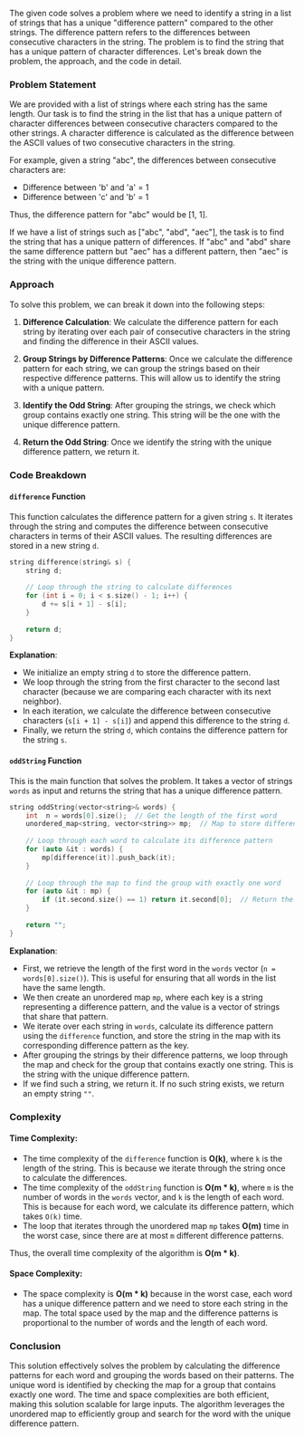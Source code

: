 The given code solves a problem where we need to identify a string in a list of strings that has a unique "difference pattern" compared to the other strings. The difference pattern refers to the differences between consecutive characters in the string. The problem is to find the string that has a unique pattern of character differences. Let's break down the problem, the approach, and the code in detail.

### Problem Statement

We are provided with a list of strings where each string has the same length. Our task is to find the string in the list that has a unique pattern of character differences between consecutive characters compared to the other strings. A character difference is calculated as the difference between the ASCII values of two consecutive characters in the string.

For example, given a string "abc", the differences between consecutive characters are:
- Difference between 'b' and 'a' = 1
- Difference between 'c' and 'b' = 1

Thus, the difference pattern for "abc" would be [1, 1].

If we have a list of strings such as ["abc", "abd", "aec"], the task is to find the string that has a unique pattern of differences. If "abc" and "abd" share the same difference pattern but "aec" has a different pattern, then "aec" is the string with the unique difference pattern.

### Approach

To solve this problem, we can break it down into the following steps:

1. **Difference Calculation**: We calculate the difference pattern for each string by iterating over each pair of consecutive characters in the string and finding the difference in their ASCII values.
   
2. **Group Strings by Difference Patterns**: Once we calculate the difference pattern for each string, we can group the strings based on their respective difference patterns. This will allow us to identify the string with a unique pattern.

3. **Identify the Odd String**: After grouping the strings, we check which group contains exactly one string. This string will be the one with the unique difference pattern.

4. **Return the Odd String**: Once we identify the string with the unique difference pattern, we return it.

### Code Breakdown

#### `difference` Function

This function calculates the difference pattern for a given string `s`. It iterates through the string and computes the difference between consecutive characters in terms of their ASCII values. The resulting differences are stored in a new string `d`.

```cpp
string difference(string& s) {
    string d;
    
    // Loop through the string to calculate differences
    for (int i = 0; i < s.size() - 1; i++) {
        d += s[i + 1] - s[i];
    }
    
    return d;
}
```

**Explanation**:
- We initialize an empty string `d` to store the difference pattern.
- We loop through the string from the first character to the second last character (because we are comparing each character with its next neighbor).
- In each iteration, we calculate the difference between consecutive characters (`s[i + 1] - s[i]`) and append this difference to the string `d`.
- Finally, we return the string `d`, which contains the difference pattern for the string `s`.

#### `oddString` Function

This is the main function that solves the problem. It takes a vector of strings `words` as input and returns the string that has a unique difference pattern.

```cpp
string oddString(vector<string>& words) {
    int  n = words[0].size();  // Get the length of the first word
    unordered_map<string, vector<string>> mp;  // Map to store difference patterns as keys, with corresponding words as values
    
    // Loop through each word to calculate its difference pattern
    for (auto &it : words) {
        mp[difference(it)].push_back(it);
    }
    
    // Loop through the map to find the group with exactly one word
    for (auto &it : mp) {
        if (it.second.size() == 1) return it.second[0];  // Return the word with unique difference pattern
    }
    
    return "";
}
```

**Explanation**:
- First, we retrieve the length of the first word in the `words` vector (`n = words[0].size()`). This is useful for ensuring that all words in the list have the same length.
- We then create an unordered map `mp`, where each key is a string representing a difference pattern, and the value is a vector of strings that share that pattern.
- We iterate over each string in `words`, calculate its difference pattern using the `difference` function, and store the string in the map with its corresponding difference pattern as the key.
- After grouping the strings by their difference patterns, we loop through the map and check for the group that contains exactly one string. This is the string with the unique difference pattern.
- If we find such a string, we return it. If no such string exists, we return an empty string `""`.

### Complexity

#### Time Complexity:
- The time complexity of the `difference` function is **O(k)**, where `k` is the length of the string. This is because we iterate through the string once to calculate the differences.
- The time complexity of the `oddString` function is **O(m * k)**, where `m` is the number of words in the `words` vector, and `k` is the length of each word. This is because for each word, we calculate its difference pattern, which takes `O(k)` time.
- The loop that iterates through the unordered map `mp` takes **O(m)** time in the worst case, since there are at most `m` different difference patterns.

Thus, the overall time complexity of the algorithm is **O(m * k)**.

#### Space Complexity:
- The space complexity is **O(m * k)** because in the worst case, each word has a unique difference pattern and we need to store each string in the map. The total space used by the map and the difference patterns is proportional to the number of words and the length of each word.

### Conclusion

This solution effectively solves the problem by calculating the difference patterns for each word and grouping the words based on their patterns. The unique word is identified by checking the map for a group that contains exactly one word. The time and space complexities are both efficient, making this solution scalable for large inputs. The algorithm leverages the unordered map to efficiently group and search for the word with the unique difference pattern.